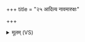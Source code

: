 +++
title = "२५ आदित्य नावमारुक्षः"

+++
<details><summary>मूलम् (VS)</summary>

आदि॑त्य॒नाव॒मारु॑क्षः श॒तारि॑त्रां स्व॒स्तये॑। अह॒र्मात्य॑पीपरो॒ रात्रिं॑ स॒त्राति॑पारय ॥
</details>